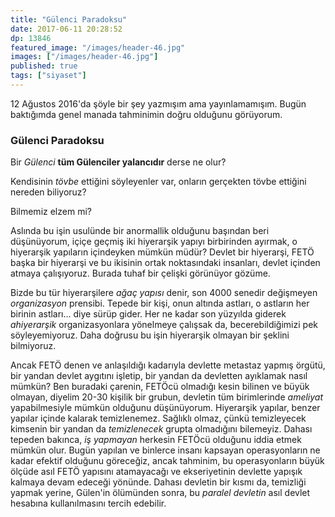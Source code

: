 ```yaml
---
title: "Gülenci Paradoksu"
date: 2017-06-11 20:28:52
dp: 13846
featured_image: "/images/header-46.jpg"
images: ["/images/header-46.jpg"]
published: true
tags: ["siyaset"]
---
```


12 Ağustos 2016'da şöyle bir şey yazmışım ama yayınlamamışım. Bugün baktığımda
genel manada tahminimin doğru olduğunu görüyorum. 

### Gülenci Paradoksu

Bir *Gülenci* **tüm Gülenciler yalancıdır** derse ne olur?

Kendisinin *tövbe* ettiğini söyleyenler var, onların gerçekten tövbe ettiğini
nereden biliyoruz?

Bilmemiz elzem mi?

Aslında bu işin usulünde bir anormallik olduğunu başından beri düşünüyorum,
içiçe geçmiş iki hiyerarşik yapıyı birbirinden ayırmak, o hiyerarşik yapıların
içindeyken mümkün müdür? Devlet bir hiyerarşi, FETÖ başka bir hiyerarşi ve bu
ikisinin ortak noktasındaki insanları, devlet içinden atmaya çalışıyoruz. Burada
tuhaf bir çelişki görünüyor gözüme.

Bizde bu tür hiyerarşilere *ağaç yapısı* denir, son 4000 senedir değişmeyen
*organizasyon* prensibi. Tepede bir kişi, onun altında astları, o astların her
birinin astları... diye sürüp gider. Her ne kadar son yüzyılda giderek
*ahiyerarşik* organizasyonlara yönelmeye çalışsak da, becerebildiğimizi pek
söyleyemiyoruz. Daha doğrusu bu işin hiyerarşik olmayan bir şeklini bilmiyoruz.

Ancak FETÖ denen ve anlaşıldığı kadarıyla devlette metastaz yapmış örgütü, bir
yandan devlet aygıtını işletip, bir yandan da devletten ayıklamak nasıl mümkün?
Ben buradaki çarenin, FETÖcü olmadığı kesin bilinen ve büyük olmayan, diyelim
20-30 kişilik bir grubun, devletin tüm birimlerinde *ameliyat* yapabilmesiyle
mümkün olduğunu düşünüyorum. Hiyerarşik yapılar, benzer yapılar içinde kalarak
temizlenemez. Sağlıklı olmaz, çünkü temizleyecek kimsenin bir yandan da
*temizlenecek* grupta olmadığını bilemeyiz. Dahası tepeden bakınca, *iş
yapmayan* herkesin FETÖcü olduğunu iddia etmek mümkün olur. Bugün yapılan ve
binlerce insanı kapsayan operasyonların ne kadar efektif olduğunu göreceğiz,
ancak tahminim, bu operasyonların büyük ölçüde asıl FETÖ yapısını atamayacağı ve
ekseriyetinin devlette yapışık kalmaya devam edeceği yönünde. Dahası devletin
bir kısmı da, temizliği yapmak yerine, Gülen'in ölümünden sonra, bu *paralel
devletin* asıl devlet hesabına kullanılmasını tercih edebilir.


